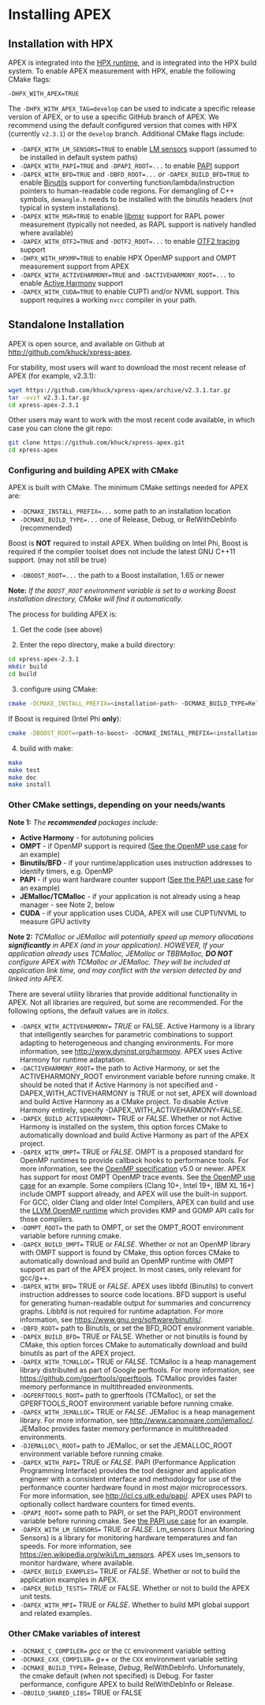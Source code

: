 # Installing APEX

## Installation with HPX

APEX is integrated into the [HPX runtime](https://hpx.stellar-group.org), and is integrated into the HPX build system.  To enable APEX measurement with HPX, enable the following CMake flags:

```
-DHPX_WITH_APEX=TRUE
```

The `-DHPX_WITH_APEX_TAG=develop` can be used to indicate a specific release version of APEX, or to use a specific GitHub branch of APEX.  We recommend using the default configured version that comes with HPX (currently `v2.3.1`) or the `develop` branch.  Additional CMake flags include:

* `-DAPEX_WITH_LM_SENSORS=TRUE` to enable [LM sensors](https://hwmon.wiki.kernel.org/lm_sensors) support (assumed to be installed in default system paths)
* `-DAPEX_WITH_PAPI=TRUE` and `-DPAPI_ROOT=...` to enable [PAPI](https://icl.utk.edu/papi/) support
* `-DAPEX_WITH_BFD=TRUE` and `-DBFD_ROOT=...` *or* `-DAPEX_BUILD_BFD=TRUE` to enable [Binutils](https://www.gnu.org/software/binutils/) support for converting function/lambda/instruction pointers to human-readable code regions.  For demangling of C++ symbols, `demangle.h` needs to be installed with the binutils headers (not typical in system installations).
* `-DAPEX_WITH_MSR=TRUE` to enable [libmsr](https://github.com/LLNL/libmsr) support for RAPL power measurement (typically not needed, as RAPL support is natively handled where available)
* `-DAPEX_WITH_OTF2=TRUE` and `-DOTF2_ROOT=...` to enable [OTF2 tracing](https://www.vi-hps.org/projects/score-p/index.html) support
* `-DHPX_WITH_HPXMP=TRUE` to enable HPX OpenMP support and OMPT measurement support from APEX
* `-DAPEX_WITH_ACTIVEHARMONY=TRUE` and `-DACTIVEHARMONY_ROOT=...` to enable [Active Harmony](https://www.dyninst.org/harmony) support
* `-DAPEX_WITH_CUDA=TRUE` to enable CUPTI and/or NVML support.  This support requires a working `nvcc` compiler in your path.

## Standalone Installation

APEX is open source, and available on Github at <http://github.com/khuck/xpress-apex>.

For stability, most users will want to download the most recent release of APEX (for example, v2.3.1):

```bash
wget https://github.com/khuck/xpress-apex/archive/v2.3.1.tar.gz
tar -xvzf v2.3.1.tar.gz
cd xpress-apex-2.3.1
```

Other users may want to work with the most recent code available, in which case you can clone the git repo:

```bash
git clone https://github.com/khuck/xpress-apex.git
cd xpress-apex
```

### Configuring and building APEX with CMake

APEX is built with CMake. The minimum CMake settings needed for APEX are:

* `-DCMAKE_INSTALL_PREFIX=...` some path to an installation location
* `-DCMAKE_BUILD_TYPE=...` one of Release, Debug, or RelWithDebInfo (recommended)

Boost is **NOT** required to install APEX.  When building on Intel Phi, Boost is required if the compiler toolset does not include the latest GNU C++11 support. (may not still be true)

* `-DBOOST_ROOT=...` the path to a Boost installation, 1.65 or newer

**Note:** *If the `BOOST_ROOT` environment variable is set to a working Boost installation directory, CMake will find it automatically.*

The process for building APEX is:

1) Get the code (see above)

2) Enter the repo directory, make a build directory:

```bash
cd xpress-apex-2.3.1
mkdir build
cd build
```

3) configure using CMake:

```bash
cmake -DCMAKE_INSTALL_PREFIX=<installation-path> -DCMAKE_BUILD_TYPE=RelWithDebInfo ..
```

If Boost is required (Intel Phi **only**):

```bash
cmake -DBOOST_ROOT=<path-to-boost> -DCMAKE_INSTALL_PREFIX=<installation-path> -DCMAKE_BUILD_TYPE=RelWithDebInfo ..
```

4) build with make:

```bash
make
make test
make doc
make install
```

### Other CMake settings, depending on your needs/wants

**Note 1:** *The **recommended** packages include:*

* **Active Harmony** - for autotuning policies
* **OMPT** - if OpenMP support is required ([See the OpenMP use case](usecases.md#openmp-example) for an example)
* **Binutils/BFD** - if your runtime/application uses instruction addresses to identify timers, e.g. OpenMP
* **PAPI** - if you want hardware counter support ([See the PAPI use case](usecases.md#with-papi) for an example)
* **JEMalloc/TCMalloc** - if your application is not already using a heap manager - see Note 2, below
* **CUDA** - if your application uses CUDA, APEX will use CUPTI/NVML to measure GPU activity

**Note 2:** *TCMalloc or JEMalloc will potentially speed up memory allocations **significantly** in APEX (and in your application). HOWEVER, If your application already uses TCMalloc, JEMalloc or TBBMalloc, **DO NOT** configure APEX with TCMalloc or JEMalloc. They will be included at application link time, and may conflict with the version detected by and linked into APEX.*

There are several utility libraries that provide additional functionality in APEX. Not all libraries are required, but some are recommended.  For the following options, the default values are in *italics*.

* `-DAPEX_WITH_ACTIVEHARMONY=`
  *TRUE* or FALSE.  Active Harmony is a library that intelligently searches for parametric combinations to support adapting to heterogeneous and changing environments.  For more information, see <http://www.dyninst.org/harmony>.  APEX uses Active Harmony for runtime adaptation.
* `-DACTIVEHARMONY_ROOT=`
  the path to Active Harmony, or set the ACTIVEHARMONY_ROOT environment variable before running cmake.  It should be noted that if Active Harmony is not specified and -DAPEX_WITH_ACTIVEHARMONY is TRUE or not set, APEX will download and build Active Harmony as a CMake project. To disable Active Harmony entirely, specify -DAPEX_WITH_ACTIVEHARMONY=FALSE.
* `-DAPEX_BUILD_ACTIVEHARMONY=`
  TRUE or *FALSE*.  Whether or not Active Harmony is installed on the system, this option forces CMake to automatically download and build Active Harmony as part of the APEX project.
* `-DAPEX_WITH_OMPT=`
  TRUE or *FALSE*.  OMPT is a proposed standard for OpenMP runtimes to provide callback hooks to performance tools. For more information, see the [OpenMP specification](https://www.openmp.org/specifications/) v5.0 or newer.  APEX has support for most OMPT OpenMP trace events. See [the OpenMP use case](usecases.md#openmp-example) for an example.  Some compilers (Clang 10+, Intel 19+, IBM XL 16+) include OMPT support already, and APEX will use the built-in support.  For GCC, older Clang and older Intel Compilers, APEX can build and use the [LLVM OpenMP runtime](https://github.com/llvm-mirror/openmp) which provides KMP and GOMP API calls for those compilers.
* `-DOMPT_ROOT=`
  the path to OMPT, or set the OMPT_ROOT environment variable before running cmake.
* `-DAPEX_BUILD_OMPT=`
  TRUE or *FALSE*. Whether or not an OpenMP library with OMPT support is found by CMake, this option forces CMake to automatically download and build an OpenMP runtime with OMPT support as part of the APEX project.  In most cases, only relevant for gcc/g++.
* `-DAPEX_WITH_BFD=`
  TRUE or *FALSE*.  APEX uses libbfd (Binutils) to convert instruction addresses to source code locations. BFD support is useful for generating human-readable output for summaries and concurrency graphs. Libbfd is not required for runtime adaptation.  For more information, see <https://www.gnu.org/software/binutils/>.
* `-DBFD_ROOT=`
  path to Binutils, or set the BFD_ROOT environment variable.
* `-DAPEX_BUILD_BFD=`
  TRUE or FALSE.  Whether or not binutils is found by CMake, this option forces CMake to automatically download and build binutils as part of the APEX project.
* `-DAPEX_WITH_TCMALLOC=`
  TRUE or *FALSE*.  TCMalloc is a heap management library distributed as part of Google perftools. For more information, see <https://github.com/gperftools/gperftools>.  TCMalloc provides faster memory performance in multithreaded environments.
* `-DGPERFTOOLS_ROOT=`
  path to gperftools (TCMalloc), or set the GPERFTOOLS_ROOT environment variable before running cmake.
* `-DAPEX_WITH_JEMALLOC=`
  TRUE or *FALSE*.  JEMalloc is a heap management library.  For more information, see <http://www.canonware.com/jemalloc/>.  JEMalloc provides faster memory performance in multithreaded environments.
* `-DJEMALLOC\_ROOT=`
  path to JEMalloc, or set the JEMALLOC_ROOT environment variable before running cmake.
* `-DAPEX_WITH_PAPI=`
  TRUE or *FALSE*.  PAPI (Performance Application Programming Interface) provides the tool designer and application engineer with a consistent interface and methodology for use of the performance counter hardware found in most major microprocessors.  For more information, see <http://icl.cs.utk.edu/papi/>.  APEX uses PAPI to optionally collect hardware counters for timed events.
* `-DPAPI_ROOT=`
  some path to PAPI, or set the PAPI_ROOT environment variable before running cmake. See [the PAPI use case](usecases.md#papi-example) for an example.
* `-DAPEX_WITH_LM_SENSORS=`
  TRUE or *FALSE*. Lm\_sensors (Linux Monitoring Sensors) is a library for monitoring hardware temperatures and fan speeds. For more information, see <https://en.wikipedia.org/wiki/Lm_sensors>.  APEX uses lm\_sensors to monitor hardware, where available.
* `-DAPEX_BUILD_EXAMPLES=`
  TRUE or *FALSE*. Whether or not to build the application examples in APEX.
* `-DAPEX_BUILD_TESTS=`
  *TRUE* or FALSE. Whether or not to build the APEX unit tests.
* `-DAPEX_WITH_MPI=`
  TRUE or *FALSE*. Whether to build MPI global support and related examples.

### Other CMake variables of interest

* `-DCMAKE_C_COMPILER=`
  *gcc* or the `CC` environment variable setting
* `-DCMAKE_CXX_COMPILER=`
  *g++* or the `CXX` environment variable setting
* `-DCMAKE_BUILD_TYPE=`
  Release, *Debug*, RelWithDebInfo. Unfortunately, the cmake default (when not specified) is Debug. For faster performance, configure APEX to build RelWithDebInfo or Release.
* `-DBUILD_SHARED_LIBS=`
  TRUE or FALSE
